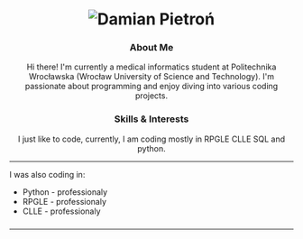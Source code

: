 <b><p align="center">
<h1 align="center">
  <img src="https://github.com/neuropython/neuropython/blob/main/damian.svg" alt="Damian Pietroń" />
</h1>
</p></b>


<h3 align="center">About Me</h3>

<p align="center">Hi there! I'm currently a medical informatics student at Politechnika Wrocławska (Wrocław University of Science and Technology). I'm passionate about programming and enjoy diving into various coding projects.</p>

<h3 align="center">Skills & Interests</h3>

<p align="center">I just like to code, currently, I am coding mostly in RPGLE CLLE SQL and python. </p>

---------------------------    

I was also coding in:

- Python - professionaly
- RPGLE - professionaly
- CLLE - professionaly 
</p>

###

---------------------------    

<p align="center"></p>


